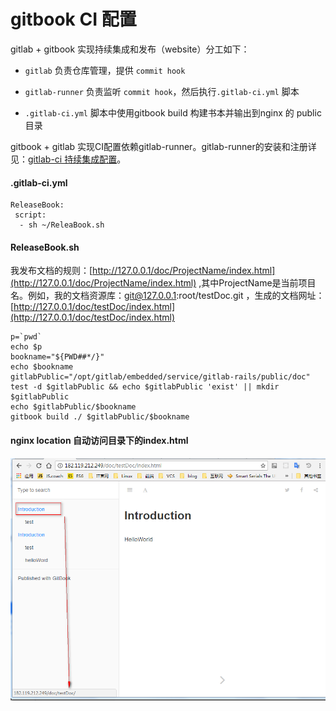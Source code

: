 # gitbook CI 配置

gitlab + gitbook 实现持续集成和发布（website）分工如下：

* `gitlab` 负责仓库管理，提供 `commit hook`   
* `gitlab-runner`  负责监听  `commit hook`，然后执行`.gitlab-ci.yml` 脚本

* `.gitlab-ci.yml`  脚本中使用gitbook build 构建书本并输出到nginx 的 public目录

gitbook + gitlab 实现CI配置依赖gitlab-runner。gitlab-runner的安装和注册详见：[gitlab-ci 持续集成配置](/gitlabpei-zhi-gitlab-runner.md)。

#### .gitlab-ci.yml

```
ReleaseBook:
 script:
  - sh ~/ReleaBook.sh
```

#### ReleaseBook.sh

我发布文档的规则：[http://127.0.0.1/doc/ProjectName/index.html](http://127.0.0.1/doc/ProjectName/index.html) ,其中ProjectName是当前项目名。例如，我的文档资源库：git@127.0.0.1:root/testDoc.git ，生成的文档网址：[http://127.0.0.1/doc/testDoc/index.html](http://127.0.0.1/doc/testDoc/index.html)

    p=`pwd`
    echo $p
    bookname="${PWD##*/}"
    echo $bookname
    gitlabPublic="/opt/gitlab/embedded/service/gitlab-rails/public/doc"
    test -d $gitlabPublic && echo $gitlabPublic 'exist' || mkdir $gitlabPublic
    echo $gitlabPublic/$bookname
    gitbook build ./ $gitlabPublic/$bookname

#### nginx location 自动访问目录下的index.html

![](/assets/gitbook-ci-doc.png)


















